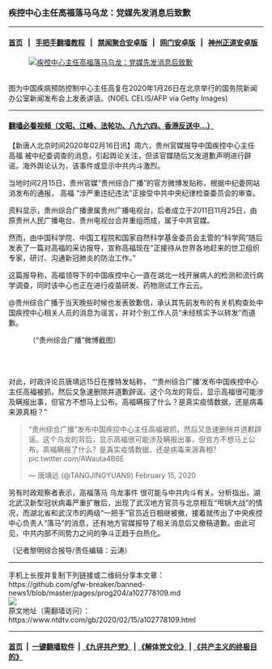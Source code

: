 ### 疾控中心主任高福落马乌龙：党媒先发消息后致歉
------------------------

#### [首页](https://github.com/gfw-breaker/banned-news1/blob/master/README.md) &nbsp;&nbsp;|&nbsp;&nbsp; [手把手翻墙教程](https://github.com/gfw-breaker/guides/wiki) &nbsp;&nbsp;|&nbsp;&nbsp; [禁闻聚合安卓版](https://github.com/gfw-breaker/bn-android) &nbsp;&nbsp;|&nbsp;&nbsp; [网门安卓版](https://github.com/oGate2/oGate) &nbsp;&nbsp;|&nbsp;&nbsp; [神州正道安卓版](https://github.com/SzzdOgate/update) 



<div><div class="featured_image">
 <a href="https://i.ntdtv.com/assets/uploads/2020/02/GettyImages-1196446968.jpg" target="_blank">
  <figure>
   <img alt="疾控中心主任高福落马乌龙：党媒先发消息后致歉" src="https://i.ntdtv.com/assets/uploads/2020/02/GettyImages-1196446968-800x450.jpg"/>
  </figure><br/>
 </a>
 <span class="caption">
  图为中国疾病预防控制中心主任高复在2020年1月26日在北京举行的国务院新闻办公室新闻发布会上发表讲话。(NOEL CELIS/AFP via Getty Images)
 </span>
</div>
</div><hr/>

#### [翻墙必看视频（文昭、江峰、法轮功、八九六四、香港反送中...）](https://github.com/gfw-breaker/banned-news1/blob/master/pages/link3.md)

<div><div class="post_content" itemprop="articleBody">
 <p>
  【新唐人北京时间2020年02月16日讯】周六，贵州官媒报导中国疾控中心主任
  <ok href="https://www.ntdtv.com/gb/高福.htm">
   高福
  </ok>
  被中纪委调查的消息，引起舆论关注，但该官媒随后又发道歉声明进行辟谣。海外舆论认为，该事件或显示中共内斗激烈。
 </p>
 <p>
  当地时间2月15日，贵州官媒“贵州综合广播”的官方微博发贴称，根据中纪委网站消发布的通报，
  <ok href="https://www.ntdtv.com/gb/高福.htm">
   高福
  </ok>
  “涉严重违纪违法”正接受中共中央纪律检查委员会的审查。
 </p>
 <p>
  资料显示，贵州综合广播隶属贵州广播电视台，后者成立于2011日11月25日，由原贵州人民广播电台、贵州电视台合并重组而成，属于中共官媒。
 </p>
 <p>
  然而，由中国科学院、中国工程院和国家自然科学基金委员会主管的“科学网”随后发表了一篇对高福的采访报导，宣称高福现在“正接待从世界各地赶来的世卫组织专家，研讨、沟通新冠肺炎的防治工作。”
 </p>
 <p>
  这篇报导称，高福领导下的中国疾控中心一直在湖北一线开展病人的检测和流行病学调查，同时该中心也正在进行疫苗研发、药物测试工作云云。
 </p>
 <p>
  @贵州综合广播于当天晚些时候也发表致歉信，承认其先前发布的有关机构查处中国疾控中心相关人员的消息为谣言，并对个别工作人员“未经核实予以转发”而道歉。
 </p>
 <figure class="wp-caption aligncenter" id="attachment_102778110" style="width: 587px">
  <img alt="" class="size-full wp-image-102778110" src="https://i.ntdtv.com/assets/uploads/2020/02/27e5ae6a6bf28c75f2fdad8294d79b32.jpg">
   <br/><figcaption class="wp-caption-text">
    （“贵州综合广播”微博截图）
   </figcaption><br/>
  </img>
 </figure><br/>
 <p>
  对此，时政评论员唐靖远15日在推特发帖称， “‘贵州综合广播’发布中国疾控中心主任高福被抓，然后又急速删除并道歉辟谣。这个乌龙的背后，显示高福很可能涉及瞒报出事，但官方不想马上公布。高福瞒报了什么？是真实疫情数据，还是病毒来源真相？”
 </p>
 <blockquote class="twitter-tweet">
  <p dir="ltr" lang="zh">
   “贵州综合广播”发布中国疾控中心主任高福被抓，然后又急速删除并道歉辟谣。这个乌龙的背后，显示高福很可能涉及瞒报出事，但官方不想马上公布。高福瞒报了什么？是真实疫情数据，还是病毒来源真相？
   <ok href="https://t.co/AWauta4B6E">
    pic.twitter.com/AWauta4B6E
   </ok>
  </p>
  <p>
   — 唐靖远 (@TANGJINGYUAN9)
   <ok href="https://twitter.com/TANGJINGYUAN9/status/1228538928602525697?ref_src=twsrc%5Etfw">
    February 15, 2020
   </ok>
  </p>
 </blockquote>
 <p>
  <script async="" charset="utf-8" src="https://platform.twitter.com/widgets.js">
  </script>
 </p>
 <p>
  <p>
   另有时政观察者表示，高福落马
   <ok href="https://www.ntdtv.com/gb/乌龙事件.htm">
    乌龙事件
   </ok>
   很可能与中共内斗有关。分析指出，湖北武汉新型冠状病毒严重扩散后，出现了武汉地方官员与北京相互“甩锅大战”的情况，而湖北省和武汉市的两级“一把手”官员近日相继被撤，接着就传出了中央疾控中心负责人“落马”的消息，还有地方官媒报导了相关消息后又撤稿道歉。由此可见，中共内部不同势力之间的争斗正趋于白热化。
  </p>
  <p>
   （记者黎明综合报导/责任编辑：云涛）
  </p>
  <div class="single_ad">
  </div>
 </p>
</div>
</div>
<hr/>
手机上长按并复制下列链接或二维码分享本文章：<br/>
https://github.com/gfw-breaker/banned-news1/blob/master/pages/prog204/a102778109.md <br/>
<a href='https://github.com/gfw-breaker/banned-news1/blob/master/pages/prog204/a102778109.md'><img src='https://github.com/gfw-breaker/banned-news1/blob/master/pages/prog204/a102778109.md.png'/></a> <br/>
原文地址（需翻墙访问）：https://www.ntdtv.com/gb/2020/02/15/a102778109.html


------------------------
#### [首页](https://github.com/gfw-breaker/banned-news1/blob/master/README.md) &nbsp;|&nbsp; [一键翻墙软件](https://github.com/gfw-breaker/nogfw/blob/master/README.md) &nbsp;| [《九评共产党》](https://github.com/gfw-breaker/9ping.md/blob/master/README.md#九评之一评共产党是什么) | [《解体党文化》](https://github.com/gfw-breaker/jtdwh.md/blob/master/README.md) | [《共产主义的终极目的》](https://github.com/gfw-breaker/gczydzjmd.md/blob/master/README.md)


<img src='http://gfw-breaker.win/banned-news/pages/prog204/a102778109.md' width='0px' height='0px'/>